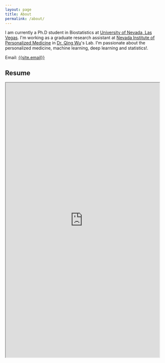 ```yaml
---
layout: page
title: About
permalink: /about/
---
```

<p>
I am currently a Ph.D student in Biostatistics at <a href="https://www.unlv.edu/" target="_blank">University of Nevada, Las Vegas</a>. I'm working as a graduate research assistant at <a href="https://www.unlv.edu/nipm" target="_blank">Nevada Institute of Personalized Medicine</a> in <a href="https://www.unlv.edu/people/qing-wu" target="_blank">Dr. Qing Wu</a>'s Lab. I'm passionate about the personalized medicine, machine learning, deep learning and statistics!. 
</p>

Email: <a href="mailto:{{site.email}}?Subject=From Blog Site:">{{site.email}}</a>

## Resume
<iframe src="https://drive.google.com/preview?id=1EfCJ3-EHvSGfTVWNSfHndnRGlydn-aji" width="100%" height="900"></iframe>
